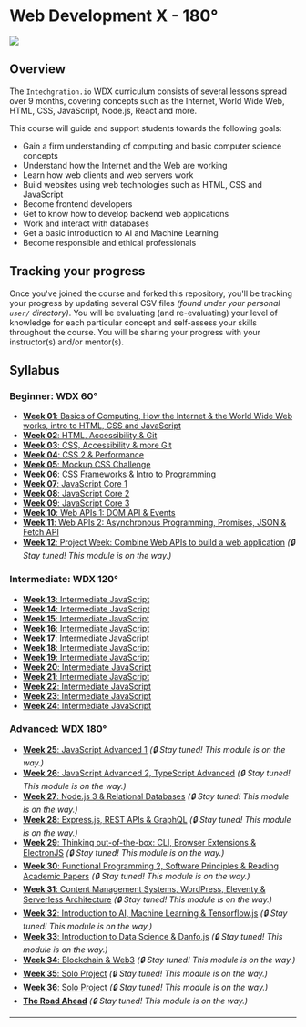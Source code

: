 # Web Development X - 180°

![](assets/syllabus.jpg)

## Overview 

  The `Intechgration.io` WDX curriculum consists of several lessons spread over 9 months, covering concepts such as the Internet, World Wide Web, HTML, CSS, JavaScript, Node.js, React and more.

  This course will guide and support students towards the following goals:

  - Gain a firm understanding of computing and basic computer science concepts
  - Understand how the Internet and the Web are working
  - Learn how web clients and web servers work
  - Build websites using web technologies such as HTML, CSS and JavaScript
  - Become frontend developers
  - Get to know how to develop backend web applications
  - Work and interact with databases
  - Get a basic introduction to AI and Machine Learning
  - Become responsible and ethical professionals 

## Tracking your progress

  Once you've joined the course and forked this repository, you'll be tracking your progress by updating several CSV files _(found under your personal `user/` directory)_. You will be evaluating (and re-evaluating) your level of knowledge for each particular concept and self-assess your skills throughout the course. You will be sharing your progress with your instructor(s) and/or mentor(s).

## Syllabus

### Beginner: WDX 60°

  - [**Week 01**: Basics of Computing, How the Internet & the World Wide Web works, intro to HTML, CSS and JavaScript](week01/index.md)
  - [**Week 02**: HTML, Accessibility & Git](week02/index.md)
  - [**Week 03**: CSS, Accessibility & more Git](week03/index.md)
  - [**Week 04**: CSS 2 & Performance](week04/index.md)
  - [**Week 05**: Mockup CSS Challenge](week05/index.md)
  - [**Week 06**: CSS Frameworks & Intro to Programming](week06/index.md)
  - [**Week 07**: JavaScript Core 1](week07/index.md)
  - [**Week 08**: JavaScript Core 2](week08/index.md)
  - [**Week 09**: JavaScript Core 3](week09/index.md)
  - [**Week 10**: Web APIs 1: DOM API & Events](week10/index.md)
  - [**Week 11**: Web APIs 2: Asynchronous Programming, Promises, JSON & Fetch API](week11/index.md)
  - [**Week 12**: Project Week: Combine Web APIs to build a web application](#week12/index.md) _(🔒 Stay tuned! This module is on the way.)_

### Intermediate: WDX 120°

  - [**Week 13**: Intermediate JavaScript](week13/index.md)
  - [**Week 14**: Intermediate JavaScript](week14/index.md)
  - [**Week 15**: Intermediate JavaScript](week15/index.md)
  - [**Week 16**: Intermediate JavaScript](week16/index.md)
  - [**Week 17**: Intermediate JavaScript](week17/index.md)
  - [**Week 18**: Intermediate JavaScript](week18/index.md)
  - [**Week 19**: Intermediate JavaScript](week19/index.md)
  - [**Week 20**: Intermediate JavaScript](week20/index.md)
  - [**Week 21**: Intermediate JavaScript](week21/index.md)
  - [**Week 22**: Intermediate JavaScript](week22/index.md)
  - [**Week 23**: Intermediate JavaScript](week23/index.md)
  - [**Week 24**: Intermediate JavaScript](week24/index.md)

### Advanced: WDX 180°

  - [**Week 25**: JavaScript Advanced 1](#week25/index.md) _(🔒 Stay tuned! This module is on the way.)_
  - [**Week 26**: JavaScript Advanced 2, TypeScript Advanced](#week26/index.md) _(🔒 Stay tuned! This module is on the way.)_
  - [**Week 27**: Node.js 3 & Relational Databases](#week27/index.md) _(🔒 Stay tuned! This module is on the way.)_
  - [**Week 28**: Express.js, REST APIs & GraphQL](#week28/index.md) _(🔒 Stay tuned! This module is on the way.)_
  - [**Week 29**: Thinking out-of-the-box: CLI, Browser Extensions & ElectronJS](#week29/index.md) _(🔒 Stay tuned! This module is on the way.)_
  - [**Week 30**: Functional Programming 2, Software Principles & Reading Academic Papers](#week30/index.md) _(🔒 Stay tuned! This module is on the way.)_
  - [**Week 31**: Content Management Systems, WordPress, Eleventy & Serverless Architecture](#week31/index.md) _(🔒 Stay tuned! This module is on the way.)_
  - [**Week 32**: Introduction to AI, Machine Learning & Tensorflow.js](#week32/index.md) _(🔒 Stay tuned! This module is on the way.)_
  - [**Week 33**: Introduction to Data Science & Danfo.js](#week33/index.md) _(🔒 Stay tuned! This module is on the way.)_
  - [**Week 34**: Blockchain & Web3](#week34/index.md) _(🔒 Stay tuned! This module is on the way.)_
  - [**Week 35**: Solo Project](#week35/index.md) _(🔒 Stay tuned! This module is on the way.)_
  - [**Week 36**: Solo Project](#week36/index.md) _(🔒 Stay tuned! This module is on the way.)_
  - [**The Road Ahead**](#week37/index.md) _(🔒 Stay tuned! This module is on the way.)_

---

